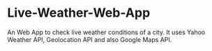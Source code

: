 # Live-Weather-Web-App
An Web App to check live weather conditions of a city.
It uses Yahoo Weather API, Geolocation API and also Google Maps API.
